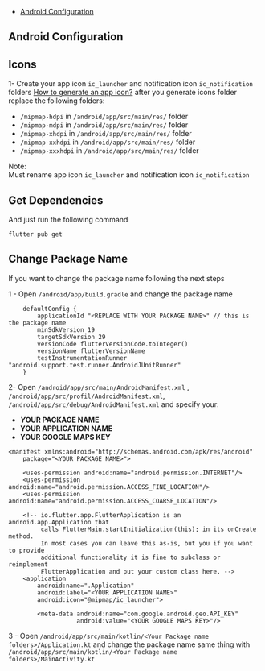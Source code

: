 
- [Android Configuration](#section-3)

<a name="section-3"></a>
<section id="article" class="article-container"><h1 class="article-title"><span>Android Configuration</span><!----></h1><div updatearticlelinks="" class="article-body"><h2 id="icons">Icons</h2>
<p>1- Create your app icon <code>ic_launcher</code> and notification icon <code>ic_notification</code> folders <a href="https://romannurik.github.io/AndroidAssetStudio/icons-launcher.html" target="_blank" rel="noopener">How to generate an app icon?</a> after you generate icons folder replace the following folders:</p>
<ul>
<li><code>/mipmap-hdpi</code> in <code>/android/app/src/main/res/</code> folder</li>
<li><code>/mipmap-mdpi</code> in <code>/android/app/src/main/res/</code> folder</li>
<li><code>/mipmap-xhdpi</code> in <code>/android/app/src/main/res/</code> folder</li>
<li><code>/mipmap-xxhdpi</code> in <code>/android/app/src/main/res/</code> folder</li>
<li><code>/mipmap-xxxhdpi</code> in <code>/android/app/src/main/res/</code> folder</li>
</ul>
<div class="widget widget-note">
<div class="title">Note:</div>
Must rename app icon <code>ic_launcher</code> and notification icon <code>ic_notification</code></div>
<h2 id="get-dependencies">Get Dependencies</h2>
<p>And just run the following command</p>
<pre data-lang="" class=" language-none"><code class="lang- language-none">flutter pub get</code></pre>
<h2 id="change-package-name">Change Package Name</h2>
<p>If you want to change the package name following the next steps</p>
<p>1 - Open <code>/android/app/build.gradle</code> and change the package name</p>
<pre data-lang="json" class=" language-json"><code class=" language-json">    defaultConfig {
        applicationId "&lt;REPLACE WITH YOUR PACKAGE NAME&gt;" // this is the package name
        minSdkVersion 19
        targetSdkVersion 29
        versionCode flutterVersionCode.toInteger()
        versionName flutterVersionName
        testInstrumentationRunner "android.support.test.runner.AndroidJUnitRunner"
    }</code></pre>
<p>2- Open <code>/android/app/src/main/AndroidManifest.xml</code> , <code>/android/app/src/profil/AndroidManifest.xml</code>, <code>/android/app/src/debug/AndroidManifest.xml</code> and specify your:</p>
<ul>
<li><strong><em>Y</em>OUR PACKAGE NAME</strong></li>
<li><strong> YOUR APPLICATION NAME</strong></li>
<li><strong>YOUR GOOGLE MAPS KEY</strong></li>
</ul>
<div class="widget widget-note">

<pre data-lang="xml" class=" language-xml"><code class=" language-xml"><span class="token tag"><span class="token tag"><span class="token punctuation">&lt;</span>manifest</span> <span class="token attr-name"><span class="token namespace">xmlns:</span>android</span><span class="token attr-value"><span class="token punctuation">=</span><span class="token punctuation">"</span>http://schemas.android.com/apk/res/android<span class="token punctuation">"</span></span>
    <span class="token attr-name">package</span><span class="token attr-value"><span class="token punctuation">=</span><span class="token punctuation">"</span>&lt;YOUR PACKAGE NAME&gt;<span class="token punctuation">"</span></span><span class="token punctuation">&gt;</span></span>

    <span class="token tag"><span class="token tag"><span class="token punctuation">&lt;</span>uses-permission</span> <span class="token attr-name"><span class="token namespace">android:</span>name</span><span class="token attr-value"><span class="token punctuation">=</span><span class="token punctuation">"</span>android.permission.INTERNET<span class="token punctuation">"</span></span><span class="token punctuation">/&gt;</span></span>
    <span class="token tag"><span class="token tag"><span class="token punctuation">&lt;</span>uses-permission</span> <span class="token attr-name"><span class="token namespace">android:</span>name</span><span class="token attr-value"><span class="token punctuation">=</span><span class="token punctuation">"</span>android.permission.ACCESS_FINE_LOCATION<span class="token punctuation">"</span></span><span class="token punctuation">/&gt;</span></span>
    <span class="token tag"><span class="token tag"><span class="token punctuation">&lt;</span>uses-permission</span> <span class="token attr-name"><span class="token namespace">android:</span>name</span><span class="token attr-value"><span class="token punctuation">=</span><span class="token punctuation">"</span>android.permission.ACCESS_COARSE_LOCATION<span class="token punctuation">"</span></span><span class="token punctuation">/&gt;</span></span>

    <span class="token comment">&lt;!-- io.flutter.app.FlutterApplication is an android.app.Application that
         calls FlutterMain.startInitialization(this); in its onCreate method.
         In most cases you can leave this as-is, but you if you want to provide
         additional functionality it is fine to subclass or reimplement
         FlutterApplication and put your custom class here. --&gt;</span>
    <span class="token tag"><span class="token tag"><span class="token punctuation">&lt;</span>application</span>
        <span class="token attr-name"><span class="token namespace">android:</span>name</span><span class="token attr-value"><span class="token punctuation">=</span><span class="token punctuation">"</span>.Application<span class="token punctuation">"</span></span>
        <span class="token attr-name"><span class="token namespace">android:</span>label</span><span class="token attr-value"><span class="token punctuation">=</span><span class="token punctuation">"</span>&lt;YOUR APPLICATION NAME&gt;<span class="token punctuation">"</span></span>
        <span class="token attr-name"><span class="token namespace">android:</span>icon</span><span class="token attr-value"><span class="token punctuation">=</span><span class="token punctuation">"</span>@mipmap/ic_launcher<span class="token punctuation">"</span></span><span class="token punctuation">&gt;</span></span>

        <span class="token tag"><span class="token tag"><span class="token punctuation">&lt;</span>meta-data</span> <span class="token attr-name"><span class="token namespace">android:</span>name</span><span class="token attr-value"><span class="token punctuation">=</span><span class="token punctuation">"</span>com.google.android.geo.API_KEY<span class="token punctuation">"</span></span>
                   <span class="token attr-name"><span class="token namespace">android:</span>value</span><span class="token attr-value"><span class="token punctuation">=</span><span class="token punctuation">"</span>&lt;YOUR GOOGLE MAPS KEY&gt;<span class="token punctuation">"</span></span><span class="token punctuation">/&gt;</span></span></code></pre>
<p>3 - Open <code>/android/app/src/main/kotlin/&lt;Your Package name folders&gt;/Application.kt</code> and change the package name same thing with <code>/android/app/src/main/kotlin/&lt;Your Package name folders&gt;/MainActivity.kt</code></p>
</section>